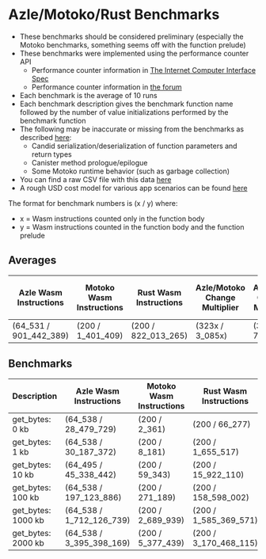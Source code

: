 # Azle/Motoko/Rust Benchmarks

-   These benchmarks should be considered preliminary (especially the Motoko benchmarks, something seems off with the function prelude)
-   These benchmarks were implemented using the performance counter API
    -   Performance counter information in [The Internet Computer Interface Spec](https://internetcomputer.org/docs/current/references/ic-interface-spec/#system-api-imports)
    -   Performance counter information in [the forum](https://forum.dfinity.org/t/introducing-performance-counter-on-the-internet-computer/14027)
-   Each benchmark is the average of 10 runs
-   Each benchmark description gives the benchmark function name followed by the number of value initializations performed by the benchmark function
-   The following may be inaccurate or missing from the benchmarks as described [here](https://forum.dfinity.org/t/introducing-performance-counter-on-the-internet-computer/14027):
    -   Candid serialization/deserialization of function parameters and return types
    -   Canister method prologue/epilogue
    -   Some Motoko runtime behavior (such as garbage collection)
-   You can find a raw CSV file with this data [here](./benchmarks.csv)
-   A rough USD cost model for various app scenarios can be found [here](https://docs.google.com/spreadsheets/d/1PQ53R9hYE1fuMB_z-Bl6dyymm7end7rVJ85TvGEh0BQ)

The format for benchmark numbers is (x / y) where:

-   x = Wasm instructions counted only in the function body
-   y = Wasm instructions counted in the function body and the function prelude

## Averages

| Azle Wasm Instructions | Motoko Wasm Instructions | Rust Wasm Instructions | Azle/Motoko Change Multiplier | Azle/Rust Change Multiplier | Motoko/Azle Change Multiplier | Motoko/Rust Change Multiplier | Average Rust/Azle Change Multiplier | Rust/Motoko Change Multiplier |
| ---------------------- | ------------------------ | ---------------------- | ----------------------------- | --------------------------- | ----------------------------- | ----------------------------- | ----------------------------------- | ----------------------------- |
| (64_531 / 901_442_389) | (200 / 1_401_409)        | (200 / 822_013_265)    | (323x / 3_085x)               | (323x / 76x)                | (-323x / -3_085x)             | (1x / -377x)                  | (-323x / -76x)                      | (1x / 377x)                   |

## Benchmarks

| Description        | Azle Wasm Instructions   | Motoko Wasm Instructions | Rust Wasm Instructions | Azle/Motoko Change Multiplier | Azle/Rust Change Multiplier | Motoko/Azle Change Multiplier | Motoko/Rust Change Multiplier | Rust/Azle Change Multiplier | Rust/Motoko Change Multiplier |
| ------------------ | ------------------------ | ------------------------ | ---------------------- | ----------------------------- | --------------------------- | ----------------------------- | ----------------------------- | --------------------------- | ----------------------------- |
| get_bytes: 0 kb    | (64_538 / 28_479_729)    | (200 / 2_361)            | (200 / 66_277)         | (323x / 12_063x)              | (323x / 430x)               | (-323x / -12_063x)            | (1x / -28x)                   | (-323x / -430x)             | (1x / 28x)                    |
| get_bytes: 1 kb    | (64_538 / 30_187_372)    | (200 / 8_181)            | (200 / 1_655_517)      | (323x / 3_690x)               | (323x / 18x)                | (-323x / -3_690x)             | (1x / -202x)                  | (-323x / -18x)              | (1x / 202x)                   |
| get_bytes: 10 kb   | (64_495 / 45_338_442)    | (200 / 59_343)           | (200 / 15_922_110)     | (322x / 764x)                 | (322x / 3x)                 | (-322x / -764x)               | (1x / -268x)                  | (-322x / -3x)               | (1x / 268x)                   |
| get_bytes: 100 kb  | (64_538 / 197_123_886)   | (200 / 271_189)          | (200 / 158_598_002)    | (323x / 727x)                 | (323x / 1x)                 | (-323x / -727x)               | (1x / -585x)                  | (-323x / -1x)               | (1x / 585x)                   |
| get_bytes: 1000 kb | (64_538 / 1_712_126_739) | (200 / 2_689_939)        | (200 / 1_585_369_571)  | (323x / 636x)                 | (323x / 1x)                 | (-323x / -636x)               | (1x / -589x)                  | (-323x / -1x)               | (1x / 589x)                   |
| get_bytes: 2000 kb | (64_538 / 3_395_398_169) | (200 / 5_377_439)        | (200 / 3_170_468_115)  | (323x / 631x)                 | (323x / 1x)                 | (-323x / -631x)               | (1x / -590x)                  | (-323x / -1x)               | (1x / 590x)                   |
